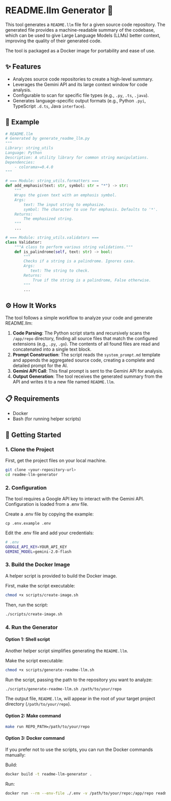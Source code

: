 # README.llm Generator 🤖

This tool generates a `README.llm` file for a given source code repository. The generated file provides a machine-readable summary of the codebase, which can be used to give Large Language Models (LLMs) better context, improving the quality of their generated code.

The tool is packaged as a Docker image for portability and ease of use.

## ✨ Features

-   Analyzes source code repositories to create a high-level summary.
-   Leverages the Gemini API and its large context window for code analysis.
-   Configurable to scan for specific file types (e.g., `.py`, `.ts`, `.java`).
-   Generates language-specific output formats (e.g., Python `.pyi`, TypeScript `.d.ts`, Java `interface`).

## 📝 Example

```python
# README.llm
# Generated by generate_readme_llm.py
"""
Library: string_utils
Language: Python
Description: A utility library for common string manipulations.
Dependencies:
    - colorama>=0.4.0
"""

# === Module: string_utils.formatters ===
def add_emphasis(text: str, symbol: str = "*") -> str:
    """
    Wraps the given text with an emphasis symbol.
    Args:
        text: The input string to emphasize.
        symbol: The character to use for emphasis. Defaults to '*'.
    Returns:
        The emphasized string.
    """
    ...

# === Module: string_utils.validators ===
class Validator:
    """A class to perform various string validations."""
    def is_palindrome(self, text: str) -> bool:
        """
        Checks if a string is a palindrome. Ignores case.
        Args:
           text: The string to check.
        Returns:
            True if the string is a palindrome, False otherwise.
        """
        ...
```

## ⚙️ How It Works

The tool follows a simple workflow to analyze your code and generate README.llm:

1.  **Code Parsing**: The Python script starts and recursively scans the `/app/repo` directory, finding all source files that match the configured extensions (e.g., `.py`, `.go`). The contents of all found files are read and concatenated into a single text block.
2.  **Prompt Construction**: The script reads the `system_prompt.md` template and appends the aggregated source code, creating a complete and detailed prompt for the AI.
3.  **Gemini API Call**: This final prompt is sent to the Gemini API for analysis.
4.  **Output Generation**: The tool receives the generated summary from the API and writes it to a new file named `README.llm`.

## 📋 Requirements

-   Docker
-   Bash (for running helper scripts)

## 🚀 Getting Started

### 1. **Clone the Project**

First, get the project files on your local machine.

```bash
git clone <your-repository-url>
cd readme-llm-generator
```

### 2. Configuration
The tool requires a Google API key to interact with the Gemini API. Configuration is loaded from a .env file.

Create a .env file by copying the example:

```
cp .env.example .env
```

Edit the .env file and add your credentials:

```bash
# .env
GOOGLE_API_KEY=YOUR_API_KEY
GEMINI_MODEL=gemini-2.0-flash
```

### 3. Build the Docker Image

A helper script is provided to build the Docker image.

First, make the script executable:

```bash
chmod +x scripts/create-image.sh
```

Then, run the script:

```bash
./scripts/create-image.sh
```

### 4. Run the Generator

#### Option 1: Shell script

Another helper script simplifies generating the `README.llm`.

Make the script executable:

```bash
chmod +x scripts/generate-readme-llm.sh
```

Run the script, passing the path to the repository you want to analyze:

```bash
./scripts/generate-readme-llm.sh /path/to/your/repo
```

The output file, `README.llm`, will appear in the root of your target project directory (`/path/to/your/repo`).

#### Option 2: Make command

```bash
make run REPO_PATH=/path/to/your/repo
```

#### Option 3: Docker command

If you prefer not to use the scripts, you can run the Docker commands manually:

Build:

```bash
docker build -t readme-llm-generator .
```

Run:

```bash
docker run --rm --env-file ./.env -v /path/to/your/repo:/app/repo readme-llm-generator
```